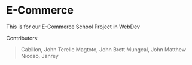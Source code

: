 # E-Commerce
This is for our E-Commerce School Project in WebDev

Contributors:
> Cabillon, John Terelle
> Magtoto, John Brett
> Mungcal, John Matthew
> Nicdao, Janrey